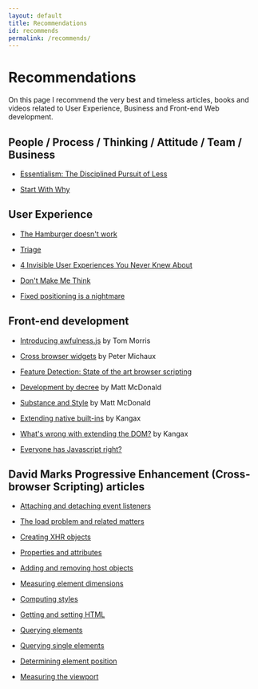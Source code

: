 ```yaml
---
layout: default
title: Recommendations
id: recommends
permalink: /recommends/
---
```


# Recommendations

On this page I recommend the very best and timeless articles, books and videos related to User Experience, Business and Front-end Web development.

## People / Process / Thinking / Attitude / Team / Business

* [Essentialism: The Disciplined Pursuit of Less](http://gregmckeown.com/essentialism-the-disciplined-pursuit-of-less/)

* [Start With Why](https://www.startwithwhy.com/)

## User Experience

* [The Hamburger doesn't work](http://deep.design/the-hamburger-menu/)

* [Triage](https://medium.com/@tyrale/ux-triage-what-i-have-learned-performing-ux-audits-around-the-globe-250266ac95a5)

* [4 Invisible User Experiences You Never Knew About](https://medium.com/hackerpreneur-magazine/4-invisible-user-experiences-you-d13cc9c3c7ab)

* [Don't Make Me Think](http://www.amazon.com/gp/product/0321965515/ref=as_li_qf_sp_asin_il?ie=UTF8&camp=1789&creative=9325&creativeASIN=0321965515&linkCode=as2&tag=advancedcommonse)

* [Fixed positioning is a nightmare](http://bradfrost.com/blog/mobile/fixed-position/)

## Front-end development

* [Introducing awfulness.js](https://tommorris.org/posts/2547") by Tom Morris

* [Cross browser widgets](http://peter.michaux.ca/articles/cross-browser-widgets) by Peter Michaux

* [Feature Detection: State of the art browser scripting](http://peter.michaux.ca/articles/feature-detection-state-of-the-art-browser-scripting)

* [Development by decree](http://articles.fortybelow.ca/Development_by_Decree/) by Matt McDonald

* [Substance and Style](http://articles.fortybelow.ca/Substance_and_Style/0/) by Matt McDonald

* [Extending native built-ins](http://perfectionkills.com/extending-native-builtins/) by Kangax

* [What's wrong with extending the DOM?](http://perfectionkills.com/whats-wrong-with-extending-the-dom/) by Kangax

* [Everyone has Javascript right?](http://kryogenix.org/code/browser/everyonehasjs.html)

## David Marks Progressive Enhancement (Cross-browser Scripting) articles

* [Attaching and detaching event listeners](https://groups.google.com/group/comp.lang.javascript/browse_thread/thread/b94b12547ed572f8?hl=en&noredirect=true)

* [The load problem and related matters](https://groups.google.com/group/comp.lang.javascript/browse_thread/thread/6d5575fd79d1169d?hl=en&noredirect=true)

* [Creating XHR objects](https://groups.google.com/group/comp.lang.javascript/browse_thread/thread/4323efb65cebb31e/a4f28c7fbe305bca?hl=en&lnk=gst&q=ow+to+Create+an+XHR)

* [Properties and attributes](https://groups.google.com/group/comp.lang.javascript/browse_thread/thread/838804e32224601f/502a23cab0057bcd?hl=en&lnk=gst&q=tip+of+the+day+david)

* [Adding and removing host objects](https://groups.google.com/group/comp.lang.javascript/browse_thread/thread/d1f64857442e3b10/3d3d3d0174a46bcb?hl=en&lnk=gst&q=tip+of+the+day+david)

* [Measuring element dimensions](https://groups.google.com/group/comp.lang.javascript/msg/8178b2d490d34b0e?hl=en)

* [Computing styles](https://groups.google.com/group/comp.lang.javascript/browse_thread/thread/fb7af3e938d90588?hl=en&noredirect=true)

* [Getting and setting HTML](https://groups.google.com/group/comp.lang.javascript/browse_thread/thread/410f4294e4fa8a04?hl=en&noredirect=true)

* [Querying elements](https://groups.google.com/group/comp.lang.javascript/browse_thread/thread/f80345226219d424?hl=en&noredirect=true)

* [Querying single elements](https://groups.google.com/group/comp.lang.javascript/browse_thread/thread/7d5a7e0d60081a77?hl=en&noredirect=true)

* [Determining element position](https://groups.google.com/group/comp.lang.javascript/browse_thread/thread/cd625a14ce603084?hl=en&noredirect=true)

* [Measuring the viewport](https://groups.google.com/group/comp.lang.javascript/browse_thread/thread/c611a7fecdb75edb/d4cce070c87c270b)